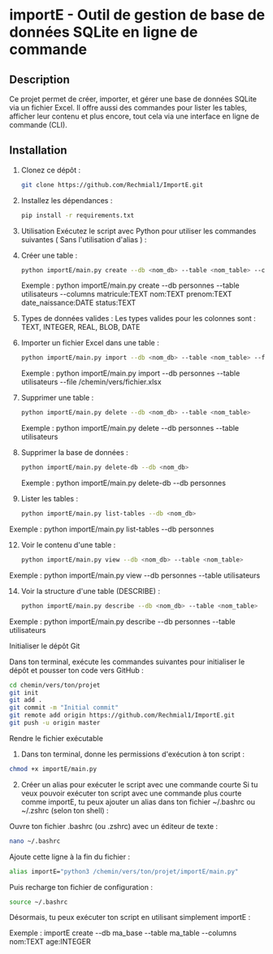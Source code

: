 # importE - Outil de gestion de base de données SQLite en ligne de commande

## Description

Ce projet permet de créer, importer, et gérer une base de données SQLite via un fichier Excel. Il offre aussi des commandes pour lister les tables, afficher leur contenu et plus encore, tout cela via une interface en ligne de commande (CLI).

## Installation

1. Clonez ce dépôt :
   ```bash
   git clone https://github.com/Rechmial1/ImportE.git
2. Installez les dépendances :
   ```bash
   pip install -r requirements.txt
3. Utilisation
   Exécutez le script avec Python pour utiliser les commandes suivantes ( Sans l'utilisation d'alias )  :
   
1. Créer une table :
   ```bash
   python importE/main.py create --db <nom_db> --table <nom_table> --columns <colonne1:type1> <colonne2:type2> ...
   ```
   Exemple : python importE/main.py create --db personnes --table utilisateurs --columns matricule:TEXT nom:TEXT prenom:TEXT date_naissance:DATE status:TEXT

3. Types de données valides :
   Les types valides pour les colonnes sont : TEXT, INTEGER, REAL, BLOB, DATE

4. Importer un fichier Excel dans une table :
   ```bash
   python importE/main.py import --db <nom_db> --table <nom_table> --file <chemin_fichier_excel>
   ```
   Exemple : python importE/main.py import --db personnes --table utilisateurs --file /chemin/vers/fichier.xlsx

6. Supprimer une table :
   ```bash
   python importE/main.py delete --db <nom_db> --table <nom_table>
   ```
   Exemple : python importE/main.py delete --db personnes --table utilisateurs

8. Supprimer la base de données :
   ```bash
   python importE/main.py delete-db --db <nom_db>
   ```
   Exemple : python importE/main.py delete-db --db personnes

10. Lister les tables :
    ```bash
    python importE/main.py list-tables --db <nom_db>
    ```
   Exemple : python importE/main.py list-tables --db personnes

12. Voir le contenu d'une table :
    ```bash
    python importE/main.py view --db <nom_db> --table <nom_table>
    ```
   Exemple : python importE/main.py view --db personnes --table utilisateurs

14. Voir la structure d'une table (DESCRIBE) :
    ```bash
    python importE/main.py describe --db <nom_db> --table <nom_table>
    ```
   Exemple : python importE/main.py describe --db personnes --table utilisateurs



Initialiser le dépôt Git

Dans ton terminal, exécute les commandes suivantes pour initialiser le dépôt et pousser ton code vers GitHub :

```bash
cd chemin/vers/ton/projet
git init
git add .
git commit -m "Initial commit"
git remote add origin https://github.com/Rechmial1/ImportE.git
git push -u origin master
```
Rendre le fichier exécutable
1. Dans ton terminal, donne les permissions d'exécution à ton script :

```bash
chmod +x importE/main.py
```
2. Créer un alias pour exécuter le script avec une commande courte
Si tu veux pouvoir exécuter ton script avec une commande plus courte comme importE, tu peux ajouter un alias dans ton fichier ~/.bashrc ou ~/.zshrc (selon ton shell) :

Ouvre ton fichier .bashrc (ou .zshrc) avec un éditeur de texte :
```bash
nano ~/.bashrc
```
Ajoute cette ligne à la fin du fichier :
```bash
alias importE="python3 /chemin/vers/ton/projet/importE/main.py"
```
Puis recharge ton fichier de configuration :
```bash
source ~/.bashrc
```
Désormais, tu peux exécuter ton script en utilisant simplement importE :

Exemple : importE create --db ma_base --table ma_table --columns nom:TEXT age:INTEGER
